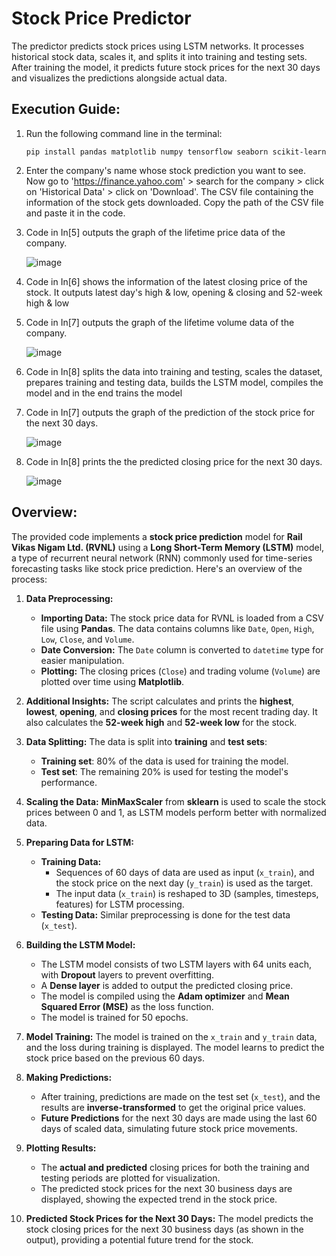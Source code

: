 # Stock Price Predictor

The predictor predicts stock prices using LSTM networks. It processes historical stock data, scales it, and splits it into training and testing sets. After training the model, it predicts future stock prices for the next 30 days and visualizes the predictions alongside actual data. 

## Execution Guide:

1. Run the following command line in the terminal:
   ```
   pip install pandas matplotlib numpy tensorflow seaborn scikit-learn
   ```

2. Enter the company's name whose stock prediction you want to see. Now go to 'https://finance.yahoo.com' > search for the company > click on 'Historical Data' > click on 'Download'. The CSV file containing the information of the stock gets downloaded. Copy the path of the CSV file and paste it in the code.

3. Code in In[5] outputs the graph of the lifetime price data of the company.
   
   ![image](https://github.com/kr1shnasomani/Stock-Price-Predictor/assets/141762169/5da9e5db-5d28-4087-ae09-2d87fda65637)

4. Code in In[6] shows the information of the latest closing price of the stock. It outputs latest day's high & low, opening & closing and 52-week high & low

5. Code in In[7] outputs the graph of the lifetime volume data of the company.

   ![image](https://github.com/kr1shnasomani/Stock-Price-Predictor/assets/141762169/c1a2d69c-c02a-40e4-8146-4373e99780fa)

6. Code in In[8] splits the data into training and testing, scales the dataset, prepares training and testing data, builds the LSTM model, compiles the model and in the end trains the model

7. Code in In[7] outputs the graph of the prediction of the stock price for the next 30 days.

   ![image](https://github.com/kr1shnasomani/Stock-Price-Predictor/assets/141762169/9d1cec22-0cd2-4f2a-8b2d-ebc96c0e6990)

8. Code in In[8] prints the the predicted closing price for the next 30 days.

   ![image](https://github.com/user-attachments/assets/03a62180-55d2-4776-a4b3-fe6c133fe6b1)

## Overview:
The provided code implements a **stock price prediction** model for **Rail Vikas Nigam Ltd. (RVNL)** using a **Long Short-Term Memory (LSTM)** model, a type of recurrent neural network (RNN) commonly used for time-series forecasting tasks like stock price prediction. Here's an overview of the process:

1. **Data Preprocessing:**
   - **Importing Data:** The stock price data for RVNL is loaded from a CSV file using **Pandas**. The data contains columns like `Date`, `Open`, `High`, `Low`, `Close`, and `Volume`.
   - **Date Conversion:** The `Date` column is converted to `datetime` type for easier manipulation.
   - **Plotting:** The closing prices (`Close`) and trading volume (`Volume`) are plotted over time using **Matplotlib**.

2. **Additional Insights:**
The script calculates and prints the **highest**, **lowest**, **opening**, and **closing prices** for the most recent trading day. It also calculates the **52-week high** and **52-week low** for the stock.

3. **Data Splitting:**
The data is split into **training** and **test sets**:
     - **Training set**: 80% of the data is used for training the model.
     - **Test set**: The remaining 20% is used for testing the model's performance.

4. **Scaling the Data:**
**MinMaxScaler** from **sklearn** is used to scale the stock prices between 0 and 1, as LSTM models perform better with normalized data.

5. **Preparing Data for LSTM:**
   - **Training Data:** 
     - Sequences of 60 days of data are used as input (`x_train`), and the stock price on the next day (`y_train`) is used as the target.
     - The input data (`x_train`) is reshaped to 3D (samples, timesteps, features) for LSTM processing.
   - **Testing Data:** Similar preprocessing is done for the test data (`x_test`).

6. **Building the LSTM Model:**
   - The LSTM model consists of two LSTM layers with 64 units each, with **Dropout** layers to prevent overfitting.
   - A **Dense layer** is added to output the predicted closing price.
   - The model is compiled using the **Adam optimizer** and **Mean Squared Error (MSE)** as the loss function.
   - The model is trained for 50 epochs.

7. **Model Training:**
The model is trained on the `x_train` and `y_train` data, and the loss during training is displayed. The model learns to predict the stock price based on the previous 60 days.

8. **Making Predictions:**
   - After training, predictions are made on the test set (`x_test`), and the results are **inverse-transformed** to get the original price values.
   - **Future Predictions** for the next 30 days are made using the last 60 days of scaled data, simulating future stock price movements.

9. **Plotting Results:**
   - The **actual and predicted** closing prices for both the training and testing periods are plotted for visualization.
   - The predicted stock prices for the next 30 business days are displayed, showing the expected trend in the stock price.

10. **Predicted Stock Prices for the Next 30 Days:**
The model predicts the stock closing prices for the next 30 business days (as shown in the output), providing a potential future trend for the stock.
